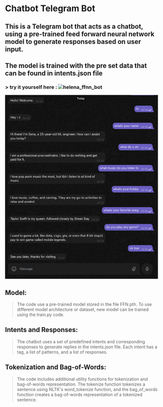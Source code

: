 # Chatbot Telegram Bot

## This is a Telegram bot that acts as a chatbot, using a pre-trained feed forward neural network model to generate responses based on user input.
## The model is trained with the pre set data that can be found in intents.json file

### > try it yourself here : ![helena_ffnn_bot](static/t.me/helena_ffnn_bot)

![capture](static/FFNN.png)


## Model: 
> The code use a pre-trained model stored in the file FFN.pth. To use different model architecture or dataset, new model can be trained using the train.py code.

## Intents and Responses:
> The chatbot uses a set of predefined intents and corresponding responses to generate replies in the intents.json file. Each intent has a tag, a list of patterns, and a list of responses.

## Tokenization and Bag-of-Words:
> The code includes additional utility functions for tokenization and bag-of-words representation. The tokenize function tokenizes a sentence using NLTK's word_tokenize function, and the bag_of_words function creates a bag-of-words representation of a tokenized sentence.